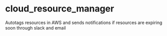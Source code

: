 # cloud_resource_manager
Autotags resources in AWS and sends notifications if resources are expiring soon through slack and email

